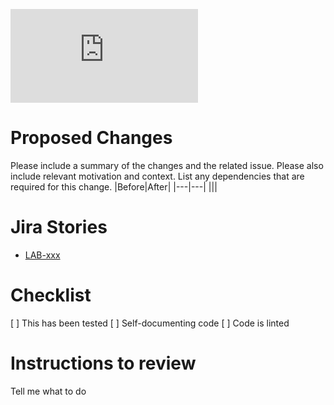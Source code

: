 ![Coverage Badge](https://img.shields.io/endpoint?url=https://gist.githubusercontent.com/maheshc7/cdc60bed264cf5afd17e322cee8feee2/raw/legalaid-web__pull_##.json)

# Proposed Changes

Please include a summary of the changes and the related issue. Please also include relevant motivation and context. List any dependencies that are required for this change.
|Before|After|
|---|---|
|<insert-img>|<insert-img>|

# Jira Stories

- [LAB-xxx](https://oregonstate-innovationlab.atlassian.net/browse/LAB-xxx)

# Checklist

[ ] This has been tested
[ ] Self-documenting code
[ ] Code is linted

# Instructions to review

Tell me what to do
